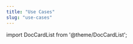 ```yaml
---
title: "Use Cases"
slug: "use-cases"
---
```


import DocCardList from '@theme/DocCardList';

<DocCardList />  